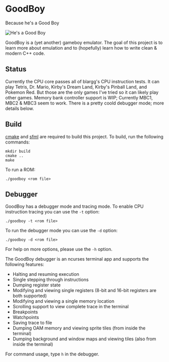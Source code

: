 # GoodBoy

Because he's a Good Boy

![He's a Good Boy](https://raw.githubusercontent.com/0ctobyte/goodboy/master/goodboy.png)

GoodBoy is a (yet another) gameboy emulator. The goal of this project is to learn more about emulation and to (hopefully) learn how to write clean & modern C++ code.

## Status

Currently the CPU core passes all of blargg's CPU instruction tests. It can play Tetris, Dr. Mario, Kirby's Dream Land, Kirby's Pinball Land, and Pokemon Red.
But those are the only games I've tried so it can likely play other games. Memory bank controller support is WIP; Currently MBC1, MBC2 & MBC3 seem to work.
There is a pretty coold debugger mode; more details below.

## Build

[cmake](https://cmake.org) and [sfml](https://www.sfml-dev.org) are required to build this project. To build, run the following commands:

```
mkdir build
cmake ..
make
```

To run a ROM:

```
./goodboy <rom file>
```

## Debugger

GoodBoy has a debugger mode and tracing mode. To enable CPU instruction tracing you can use the `-t` option:

```
./goodboy -t <rom file>
```

To run the debugger mode you can use the `-d` option:

```
./goodboy -d <rom file>
```

For help on more options, please use the `-h` option.

The GoodBoy debugger is an ncurses terminal app and supports the following features:

* Halting and resuming execution
* Single stepping through instructions
* Dumping register state
* Modifying and viewing single registers (8-bit and 16-bit registers are both supported)
* Modifying and viewing a single memory location
* Scrolling support to view complete trace in the terminal
* Breakpoints
* Watchpoints
* Saving trace to file
* Dumping OAM memory and viewing sprite tiles (from inside the terminal)
* Dumping background and window maps and viewing tiles (also from inside the terminal)

For command usage, type `h` in the debugger.
